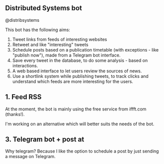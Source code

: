 ## Distributed Systems bot
@distribsystems

This bot has the following aims:

 1. Tweet links from feeds of interesting websites
 1. Retweet and like "interesting" tweets
 3. Schedule posts based on a publication timetable (with exceptions - like "publish now"), made from a Telegram bot interface.
 4. Save every tweet in the database, to do some analysis - based on interactions.
 5. A web based interface to let users review the sources of news.
 6. Use a shortlink system while publishing tweets, to track clicks and understand 
        which feeds are more interesting for the users.

## 1. Feed RSS
At the moment, the bot is mainly using the free service from iffft.com (thanks!).

I'm working on an alternative which will better suits the needs of the bot.

## 3. Telegram bot + post at
Why telegram? Because I like the option to schedule a post by just sending a message on Telegram.

